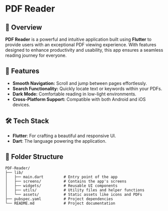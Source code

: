 # PDF Reader  

## 📖 Overview  
**PDF Reader** is a powerful and intuitive application built using **Flutter** to provide users with an exceptional PDF viewing experience. With features designed to enhance productivity and usability, this app ensures a seamless reading journey for everyone.  

## 🚀 Features  
- **Smooth Navigation:** Scroll and jump between pages effortlessly.  
- **Search Functionality:** Quickly locate text or keywords within your PDFs.  
- **Dark Mode:** Comfortable reading in low-light environments.  
- **Cross-Platform Support:** Compatible with both Android and iOS devices.  

## 🛠️ Tech Stack  
- **Flutter**: For crafting a beautiful and responsive UI.  
- **Dart**: The language powering the application.  

## 📂 Folder Structure  
```plaintext
PDF-Reader/
├── lib/
│   ├── main.dart         # Entry point of the app
│   ├── screens/          # Contains the app's screens
│   ├── widgets/          # Reusable UI components
│   ├── utils/            # Utility files and helper functions
│   └── assets/           # Static assets like icons and PDFs
├── pubspec.yaml          # Project dependencies
└── README.md             # Project documentation

